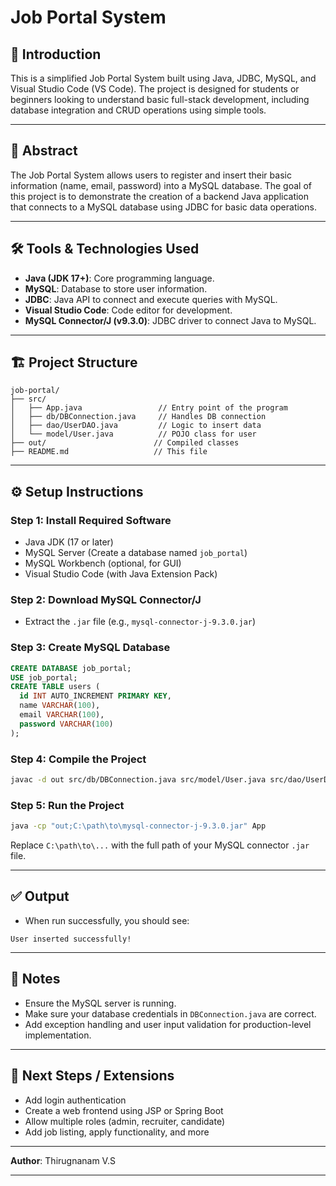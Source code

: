 # Job Portal System

## 📌 Introduction

This is a simplified Job Portal System built using Java, JDBC, MySQL, and Visual Studio Code (VS Code). The project is designed for students or beginners looking to understand basic full-stack development, including database integration and CRUD operations using simple tools.

---

## 📄 Abstract

The Job Portal System allows users to register and insert their basic information (name, email, password) into a MySQL database. The goal of this project is to demonstrate the creation of a backend Java application that connects to a MySQL database using JDBC for basic data operations.

---

## 🛠️ Tools & Technologies Used

- **Java (JDK 17+)**: Core programming language.
- **MySQL**: Database to store user information.
- **JDBC**: Java API to connect and execute queries with MySQL.
- **Visual Studio Code**: Code editor for development.
- **MySQL Connector/J (v9.3.0)**: JDBC driver to connect Java to MySQL.

---

## 🏗️ Project Structure

```
job-portal/
├── src/
│   ├── App.java                 // Entry point of the program
│   ├── db/DBConnection.java     // Handles DB connection
│   ├── dao/UserDAO.java         // Logic to insert data
│   └── model/User.java          // POJO class for user
├── out/                        // Compiled classes
├── README.md                   // This file
```

---

## ⚙️ Setup Instructions

### Step 1: Install Required Software

- Java JDK (17 or later)
- MySQL Server (Create a database named `job_portal`)
- MySQL Workbench (optional, for GUI)
- Visual Studio Code (with Java Extension Pack)

### Step 2: Download MySQL Connector/J

- Extract the `.jar` file (e.g., `mysql-connector-j-9.3.0.jar`)

### Step 3: Create MySQL Database

```sql
CREATE DATABASE job_portal;
USE job_portal;
CREATE TABLE users (
  id INT AUTO_INCREMENT PRIMARY KEY,
  name VARCHAR(100),
  email VARCHAR(100),
  password VARCHAR(100)
);
```

### Step 4: Compile the Project

```bash
javac -d out src/db/DBConnection.java src/model/User.java src/dao/UserDAO.java src/App.java
```

### Step 5: Run the Project

```bash
java -cp "out;C:\path\to\mysql-connector-j-9.3.0.jar" App
```

Replace `C:\path\to\...` with the full path of your MySQL connector `.jar` file.

---

## ✅ Output

- When run successfully, you should see:

```
User inserted successfully!
```

---

## 📌 Notes

- Ensure the MySQL server is running.
- Make sure your database credentials in `DBConnection.java` are correct.
- Add exception handling and user input validation for production-level implementation.

---

## 🧠 Next Steps / Extensions

- Add login authentication
- Create a web frontend using JSP or Spring Boot
- Allow multiple roles (admin, recruiter, candidate)
- Add job listing, apply functionality, and more

---

**Author**: Thirugnanam V.S

---

